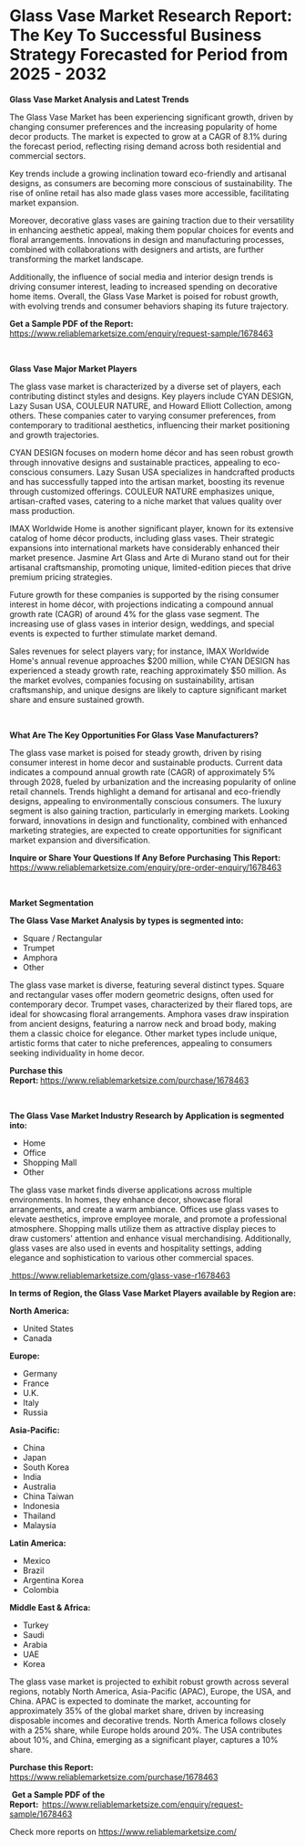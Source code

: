 <p><h1>Glass Vase Market Research Report: The Key To Successful Business Strategy Forecasted for Period from 2025 - 2032</h1></p><p><strong>Glass Vase Market Analysis and Latest Trends</strong></p>
<p><p>The Glass Vase Market has been experiencing significant growth, driven by changing consumer preferences and the increasing popularity of home decor products. The market is expected to grow at a CAGR of 8.1% during the forecast period, reflecting rising demand across both residential and commercial sectors. </p><p>Key trends include a growing inclination toward eco-friendly and artisanal designs, as consumers are becoming more conscious of sustainability. The rise of online retail has also made glass vases more accessible, facilitating market expansion. </p><p>Moreover, decorative glass vases are gaining traction due to their versatility in enhancing aesthetic appeal, making them popular choices for events and floral arrangements. Innovations in design and manufacturing processes, combined with collaborations with designers and artists, are further transforming the market landscape. </p><p>Additionally, the influence of social media and interior design trends is driving consumer interest, leading to increased spending on decorative home items. Overall, the Glass Vase Market is poised for robust growth, with evolving trends and consumer behaviors shaping its future trajectory.</p></p>
<p><strong>Get a Sample PDF of the Report:&nbsp;</strong> <a href="https://www.reliablemarketsize.com/enquiry/request-sample/1678463?utm_campaign=2759&utm_medium=2&utm_source=Github&utm_content=ia&utm_term=04042025&utm_id=glass-vase">https://www.reliablemarketsize.com/enquiry/request-sample/1678463</a></p>
<p>&nbsp;</p>
<p><strong>Glass Vase Major Market Players</strong></p>
<p><p>The glass vase market is characterized by a diverse set of players, each contributing distinct styles and designs. Key players include CYAN DESIGN, Lazy Susan USA, COULEUR NATURE, and Howard Elliott Collection, among others. These companies cater to varying consumer preferences, from contemporary to traditional aesthetics, influencing their market positioning and growth trajectories.</p><p>CYAN DESIGN focuses on modern home décor and has seen robust growth through innovative designs and sustainable practices, appealing to eco-conscious consumers. Lazy Susan USA specializes in handcrafted products and has successfully tapped into the artisan market, boosting its revenue through customized offerings. COULEUR NATURE emphasizes unique, artisan-crafted vases, catering to a niche market that values quality over mass production.</p><p>IMAX Worldwide Home is another significant player, known for its extensive catalog of home décor products, including glass vases. Their strategic expansions into international markets have considerably enhanced their market presence. Jasmine Art Glass and Arte di Murano stand out for their artisanal craftsmanship, promoting unique, limited-edition pieces that drive premium pricing strategies.</p><p>Future growth for these companies is supported by the rising consumer interest in home décor, with projections indicating a compound annual growth rate (CAGR) of around 4% for the glass vase segment. The increasing use of glass vases in interior design, weddings, and special events is expected to further stimulate market demand.</p><p>Sales revenues for select players vary; for instance, IMAX Worldwide Home's annual revenue approaches $200 million, while CYAN DESIGN has experienced a steady growth rate, reaching approximately $50 million. As the market evolves, companies focusing on sustainability, artisan craftsmanship, and unique designs are likely to capture significant market share and ensure sustained growth.</p></p>
<p>&nbsp;</p>
<p><strong>What Are The Key Opportunities For Glass Vase Manufacturers?</strong></p>
<p><p>The glass vase market is poised for steady growth, driven by rising consumer interest in home decor and sustainable products. Current data indicates a compound annual growth rate (CAGR) of approximately 5% through 2028, fueled by urbanization and the increasing popularity of online retail channels. Trends highlight a demand for artisanal and eco-friendly designs, appealing to environmentally conscious consumers. The luxury segment is also gaining traction, particularly in emerging markets. Looking forward, innovations in design and functionality, combined with enhanced marketing strategies, are expected to create opportunities for significant market expansion and diversification.</p></p>
<p><strong>Inquire or Share Your Questions If Any Before Purchasing This Report:</strong> <a href="https://www.reliablemarketsize.com/enquiry/pre-order-enquiry/1678463?utm_campaign=2759&utm_medium=2&utm_source=Github&utm_content=ia&utm_term=04042025&utm_id=glass-vase">https://www.reliablemarketsize.com/enquiry/pre-order-enquiry/1678463</a></p>
<p>&nbsp;</p>
<p><strong>Market Segmentation</strong></p>
<p><strong>The Glass Vase Market Analysis by types is segmented into:</strong></p>
<p><ul><li>Square / Rectangular</li><li>Trumpet</li><li>Amphora</li><li>Other</li></ul></p>
<p><p>The glass vase market is diverse, featuring several distinct types. Square and rectangular vases offer modern geometric designs, often used for contemporary decor. Trumpet vases, characterized by their flared tops, are ideal for showcasing floral arrangements. Amphora vases draw inspiration from ancient designs, featuring a narrow neck and broad body, making them a classic choice for elegance. Other market types include unique, artistic forms that cater to niche preferences, appealing to consumers seeking individuality in home decor.</p></p>
<p><strong>Purchase this Report:&nbsp;</strong><a href="https://www.reliablemarketsize.com/purchase/1678463?utm_campaign=2759&utm_medium=2&utm_source=Github&utm_content=ia&utm_term=04042025&utm_id=glass-vase">https://www.reliablemarketsize.com/purchase/1678463</a></p>
<p>&nbsp;</p>
<p><strong>The Glass Vase Market Industry Research by Application is segmented into:</strong></p>
<p><ul><li>Home</li><li>Office</li><li>Shopping Mall</li><li>Other</li></ul></p>
<p><p>The glass vase market finds diverse applications across multiple environments. In homes, they enhance decor, showcase floral arrangements, and create a warm ambiance. Offices use glass vases to elevate aesthetics, improve employee morale, and promote a professional atmosphere. Shopping malls utilize them as attractive display pieces to draw customers' attention and enhance visual merchandising. Additionally, glass vases are also used in events and hospitality settings, adding elegance and sophistication to various other commercial spaces.</p></p>
<p><a href="https://www.reliablemarketsize.com/glass-vase-r1678463?utm_campaign=2759&utm_medium=2&utm_source=Github&utm_content=ia&utm_term=04042025&utm_id=glass-vase">&nbsp;https://www.reliablemarketsize.com/glass-vase-r1678463</a></p>
<p><strong>In terms of Region, the Glass Vase Market Players available by Region are:</strong></p>
<p>
    <p> <strong> North America: </strong>
        <ul>
            <li>United States</li>
            <li>Canada</li>
        </ul>
        </p> 
    <p> <strong> Europe: </strong>
        <ul>
            <li>Germany</li>
            <li>France</li>
            <li>U.K.</li>
            <li>Italy</li>
            <li>Russia</li>
        </ul>
        </p> 
    <p> <strong> Asia-Pacific: </strong>
        <ul>
            <li>China</li>
            <li>Japan</li>
            <li>South Korea</li>
            <li>India</li>
            <li>Australia</li>
            <li>China Taiwan</li>
            <li>Indonesia</li>
            <li>Thailand</li>
            <li>Malaysia</li>
        </ul>
        </p> 
    <p> <strong> Latin America: </strong>
        <ul>
            <li>Mexico</li>
            <li>Brazil</li>
            <li>Argentina Korea</li>
            <li>Colombia</li>
        </ul>
        </p> 
    <p> <strong> Middle East & Africa: </strong>
        <ul>
            <li>Turkey</li>
            <li>Saudi</li>
            <li>Arabia</li>
            <li>UAE</li>
            <li>Korea</li>
        </ul>
    </p>
    </p>
<p><p>The glass vase market is projected to exhibit robust growth across several regions, notably North America, Asia-Pacific (APAC), Europe, the USA, and China. APAC is expected to dominate the market, accounting for approximately 35% of the global market share, driven by increasing disposable incomes and decorative trends. North America follows closely with a 25% share, while Europe holds around 20%. The USA contributes about 10%, and China, emerging as a significant player, captures a 10% share.</p></p>
<p><strong>Purchase this Report: </strong><a href="https://www.reliablemarketsize.com/purchase/1678463?utm_campaign=2759&utm_medium=2&utm_source=Github&utm_content=ia&utm_term=04042025&utm_id=glass-vase">https://www.reliablemarketsize.com/purchase/1678463</a></p>
<p>&nbsp;<strong>Get a Sample PDF of the Report:&nbsp;&nbsp;</strong><a href="https://www.reliablemarketsize.com/enquiry/request-sample/1678463?utm_campaign=2759&utm_medium=2&utm_source=Github&utm_content=ia&utm_term=04042025&utm_id=glass-vase">https://www.reliablemarketsize.com/enquiry/request-sample/1678463</a></p>
<p><strong></strong></p>
<p>Check more reports on <a href="https://www.reliablemarketsize.com/?utm_campaign=2759&utm_medium=2&utm_source=Github&utm_content=ia&utm_term=04042025&utm_id=glass-vase">https://www.reliablemarketsize.com/</a></p>
